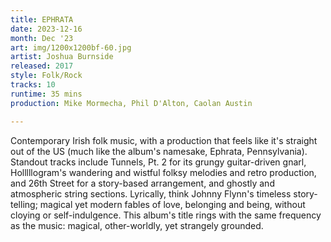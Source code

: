 ```yaml
---
title: EPHRATA
date: 2023-12-16
month: Dec '23
art: img/1200x1200bf-60.jpg
artist: Joshua Burnside
released: 2017
style: Folk/Rock
tracks: 10
runtime: 35 mins
production: Mike Mormecha, Phil D'Alton, Caolan Austin

---
```


Contemporary Irish folk music, with a production that feels like it's straight out of the US (much like the album's namesake, Ephrata, Pennsylvania). Standout tracks include Tunnels, Pt. 2 for its grungy guitar-driven gnarl, Holllllogram's wandering and wistful folksy melodies and retro production, and 26th Street for a story-based arrangement, and ghostly and atmospheric string sections. Lyrically, think Johnny Flynn's timeless story-telling; magical yet modern fables of love, belonging and being, without cloying or self-indulgence. This album's title rings with the same frequency as the music: magical, other-worldly, yet strangely grounded.
